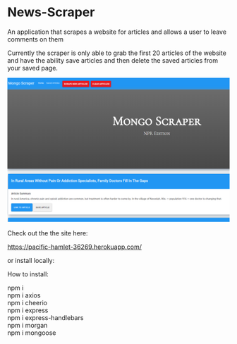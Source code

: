 # News-Scraper
An application that scrapes a website for articles and allows a user to leave comments on them

Currently the scraper is only able to grab the first 20 articles of the website and have the ability save articles and then delete the saved articles from your saved page.

![News Scraper Preview](./public/assets/images/newsscraperpreview.png)


Check out the the site here:

https://pacific-hamlet-36269.herokuapp.com/

or install locally:

How to install:

npm i  
npm i axios  
npm i cheerio  
npm i express  
npm i express-handlebars  
npm i morgan  
npm i mongoose  




